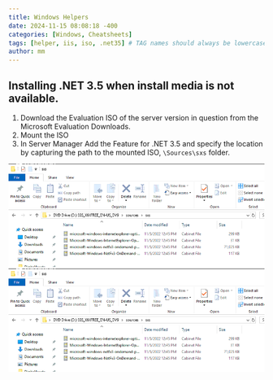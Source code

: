 ```yaml
---
title: Windows Helpers
date: 2024-11-15 08:08:18 -400
categories: [Windows, Cheatsheets]
tags: [helper, iis, iso, .net35] # TAG names should always be lowercase
author: mm
---
```

## Installing .NET 3.5 when install media is not available.

1. Download the Evaluation ISO of the server version in question from the Microsoft Evaluation Downloads.
2. Mount the ISO
3. In Server Manager Add the Feature for .NET 3.5 and specify the location by capturing the path to the mounted ISO, `\Sources\sxs` folder.

![Capture Path](../images/windows-helpers/NET35-1.png)
![Server Manager](../images/windows-helpers/NET35-1.png)